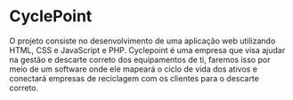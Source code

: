 # CyclePoint
O projeto consiste no desenvolvimento de uma aplicação web utilizando HTML, CSS e JavaScript e PHP. Cyclepoint é uma empresa que visa ajudar na gestão e descarte correto dos equipamentos de ti, faremos isso por meio de um software onde ele mapeará o ciclo de vida dos ativos e conectará empresas de reciclagem com os clientes para o descarte correto.
